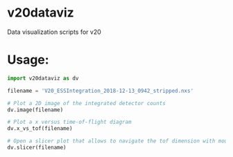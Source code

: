 # v20dataviz

Data visualization scripts for v20

# Usage:

```Python
import v20dataviz as dv

filename = 'V20_ESSIntegration_2018-12-13_0942_stripped.nxs'

# Plot a 2D image of the integrated detector counts
dv.image(filename)

# Plot a x versus time-of-flight diagram
dv.x_vs_tof(filename)

# Open a slicer plot that allows to navigate the tof dimension with mouse wheel
dv.slicer(filename)
```

